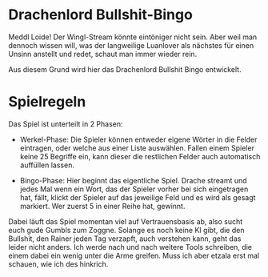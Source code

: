 ﻿# Drachenlord Bullshit-Bingo

Meddl Loide! Der Wingl-Stream könnte eintöniger nicht sein. Aber weil
man dennoch wissen will, was der langweilige Luanlover als nächstes
für einen Unsinn anstellt und redet, schaut man immer wieder rein.

Aus diesem Grund wird hier das Drachenlord Bullshit Bingo entwickelt.

# Spielregeln
Das Spiel ist unterteilt in 2 Phasen:

 - Werkel-Phase:
    Die Spieler können entweder eigene Wörter in die Felder eintragen, oder welche aus einer Liste 
    auswählen. Fallen einem Spieler keine 25 Begriffe ein, kann dieser die restlichen Felder auch
    automatisch auffüllen lassen.

 - Bingo-Phase:
    Hier beginnt das eigentliche Spiel. Drache streamt und jedes Mal wenn ein Wort, das der Spieler vorher
    bei sich eingetragen hat, fällt, klickt der Spieler auf das jeweilige Feld und es wird als gesagt markiert.
    Wer zuerst 5 in einer Reihe hat, gewinnt.

Dabei läuft das Spiel momentan viel auf Vertrauensbasis ab, also sucht euch gude Gumbls zum Zoggne. Solange es noch keine KI gibt, die den Bullshit, den Rainer jeden Tag verzapft, auch verstehen kann, geht das leider nicht anders. Ich werde nach und nach weitere Tools schreiben, die einem dabei ein wenig unter die Arme greifen. Muss ich aber etzala erst mal schauen, wie ich des hinkrich.
